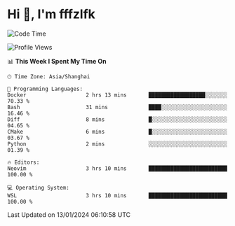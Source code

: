 # Hi 👋, I'm fffzlfk

<!--START_SECTION:waka-->
![Code Time](http://img.shields.io/badge/Code%20Time-642%20hrs%2021%20mins-blue)

![Profile Views](http://img.shields.io/badge/Profile%20Views-0-blue)

📊 **This Week I Spent My Time On** 

```text
🕑︎ Time Zone: Asia/Shanghai

💬 Programming Languages: 
Docker                   2 hrs 13 mins       ██████████████████░░░░░░░   70.33 % 
Bash                     31 mins             ████░░░░░░░░░░░░░░░░░░░░░   16.46 % 
Diff                     8 mins              █░░░░░░░░░░░░░░░░░░░░░░░░   04.65 % 
CMake                    6 mins              █░░░░░░░░░░░░░░░░░░░░░░░░   03.67 % 
Python                   2 mins              ░░░░░░░░░░░░░░░░░░░░░░░░░   01.39 % 

🔥 Editors: 
Neovim                   3 hrs 10 mins       █████████████████████████   100.00 % 

💻 Operating System: 
WSL                      3 hrs 10 mins       █████████████████████████   100.00 % 
```


 Last Updated on 13/01/2024 06:10:58 UTC
<!--END_SECTION:waka-->
